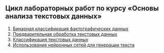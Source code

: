 ## Цикл лабораторных работ по курсу «Основы анализа текстовых данных»
1. [Бинарная классификация фактографических данных](Lab01)
2. [Предварительная обработка текстовых данных](Lab02)
3. [Классификация текстовых данных](Lab03)
4. [Использование нейронных сетей для генерации текста](Lab04)
